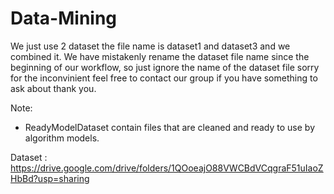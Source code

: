 # Data-Mining
We just use 2 dataset the file name is dataset1 and dataset3 and we combined it. We have mistakenly rename the dataset file name since the beginning of our workflow, so just ignore the name of the dataset file sorry for the inconvinient feel free to contact our group if you have something to ask about thank you.

Note:

- ReadyModelDataset contain files that are cleaned and ready to use by algorithm models.



Dataset :
https://drive.google.com/drive/folders/1QOoeajO88VWCBdVCqgraF51uIaoZHbBd?usp=sharing

